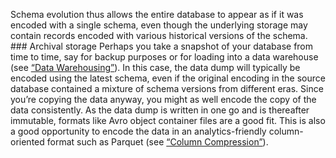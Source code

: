 Schema evolution thus allows the entire database to appear as if it was encoded with a single
schema, even though the underlying storage may contain records encoded with various historical
versions of the schema. ### Archival storage 
Perhaps you take a snapshot of your database from time to time, say for backup purposes or for
loading into a data warehouse (see [“Data Warehousing”](ch03.html#sec_storage_dwh)). In this case, the data dump will typically
be encoded using the latest schema, even if the original encoding in the source database contained a
mixture of schema versions from different eras. Since you’re copying the data anyway, you might as
well encode the copy of the data consistently. 
As the data dump is written in one go and is thereafter immutable, formats like Avro object
container files are a good fit. This is also a good opportunity to encode the data in an
analytics-friendly column-oriented format such as Parquet (see [“Column Compression”](ch03.html#sec_storage_column_compression)).